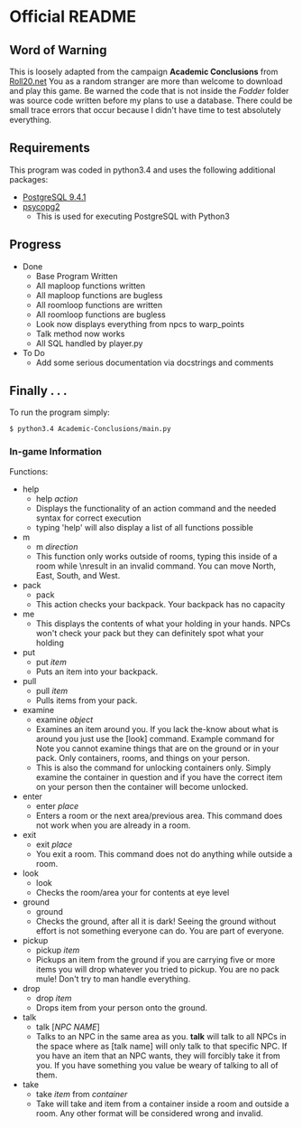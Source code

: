 # Official README

## Word of Warning
This is loosely adapted from the campaign **Academic Conclusions** from [Roll20.net](https://roll20.net) You as a random stranger are more than welcome to download and play this game. Be warned the code that is not inside the *Fodder* folder was source code written before my plans to use a database. There could be small trace errors that occur because I didn't have time to test absolutely everything. 

## Requirements
This program was coded in python3.4 and uses the following additional packages:
- [PostgreSQL 9.4.1](http://www.postgresql.org/)
- [psycopg2](http://initd.org/psycopg/)
    * This is used for executing PostgreSQL with Python3

## Progress
- Done
    * Base Program Written
    * All maploop functions written
    * All maploop functions are bugless
    * All roomloop functions are written
    * All roomloop functions are bugless
    * Look now displays everything from npcs to warp_points
    * Talk method now works
    * All SQL handled by player.py
- To Do
    * Add some serious documentation via docstrings and comments
    

## Finally . . .
To run the program simply:
```
$ python3.4 Academic-Conclusions/main.py
```

### In-game Information
Functions:
- help
    - help *action*
    - Displays the functionality of an action command and the needed syntax for correct execution
    - typing 'help' will also display a list of all functions possible
- m
    - m *direction*
    - This function only works outside of rooms, typing this inside of a room while \nresult in an invalid command. You can move North, East, South, and West.
- pack
    - pack
    - This action checks your backpack. Your backpack has no capacity
- me
    - This displays the contents of what your holding in your hands. NPCs won't check your pack but they can definitely spot what your holding
- put
    - put *item*
    - Puts an item into your backpack.
- pull
    - pull *item*
    - Pulls items from your pack.
- examine
    - examine *object*
    - Examines an item around you. If you lack the-know about what is around you just use the [look] command. Example command for Note you cannot examine things that are on the ground or in your pack. Only containers, rooms, and things on your person.
    - This is also the command for unlocking containers only. Simply examine the container in question and if you have the correct item on your person then the container will become unlocked. 
- enter
    - enter *place*
    - Enters a room or the next area/previous area. This command does not work when you are already in a room.
- exit
    - exit *place*
    - You exit a room. This command does not do anything while outside a room.
- look
    - look
    - Checks the room/area your for contents at eye level
- ground
    - ground
    - Checks the ground, after all it is dark! Seeing the ground without effort is not something everyone can do. You are part of everyone.
- pickup
    - pickup *item*
    - Pickups an item from the ground if you are carrying five or more items you will drop whatever you tried to pickup. You are no pack mule! Don't try to man handle everything. 
- drop
    - drop *item*
    - Drops item from your person onto the ground.
- talk
    - talk [*NPC NAME*]
    - Talks to an NPC in the same area as you. **talk** will talk to all NPCs in the space where as [talk name] will only talk to that specific NPC. If you have an item that an NPC wants, they will forcibly take it from you. If you have something you value be weary of talking to all of them.
- take
    - take *item* from *container*
    - Take will take and item from a container inside a room and outside a room. Any other format will be considered wrong and invalid.